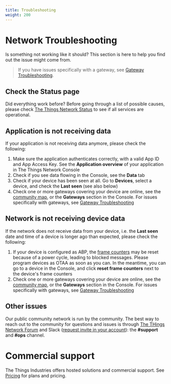 ```yaml
---
title: Troubleshooting
weight: 200
---
```


# Network Troubleshooting

Is something not working like it should? This section is here to help you find out the issue might come from.

>If you have issues specifically with a gateway, see [Gateway Troubleshooting](../gateways/troubleshooting/index.md).

## Check the Status page

Did everything work before? Before going through a list of possible causes, please check [The Things Network Status](https://status.thethings.network) to see if all services are operational.

## Application is not receiving data

If your application is not receiving data anymore, please check the following:

1. Make sure the application authenticates correctly, with a valid App ID and App Access Key. See the **Application overview** of your application in The Things Network Console
2. Check if you see data flowing in the Console, see the **Data** tab
3. Check if your device has been seen at all. Go to **Devices**, select a device, and check the **Last seen** (see also below)
4. Check one or more gateways covering your device are online, see the [community map](https://www.thethingsnetwork.org/map), or the **Gateways** section in the Console. For issues specifically with gateways, see [Gateway Troubleshooting](../gateways/troubleshooting/index.md)

## Network is not receiving device data

If the network does not receive data from your device, i.e. the **Last seen** date and time of a device is longer ago than expected, please check the following:

1. If your device is configured as ABP, the [frame counters](https://www.thethingsnetwork.org/docs/lorawan/security.html#frame-counters) may be reset because of a power cycle, leading to blocked messages. Please program devices as OTAA as soon as you can. In the meantime, you can go to a device in the Console, and click **reset frame counters** next to the device's frame counters
2. Check one or more gateways covering your device are online, see the [community map](https://www.thethingsnetwork.org/map), or the **Gateways** section in the Console. For issues specifically with gateways, see [Gateway Troubleshooting](../gateways/troubleshooting/index.md)

## Other issues

Our public community network is run by the community. The best way to reach out to the community for questions and issues is through [The THings Network Forum](https://www.thethingsnetwork.org/forum) and Slack ([request invite in your account](https://account.thethingsnetwork.org)): the **#support** and **#ops** channel.

# Commercial support

The Things Industries offers hosted solutions and commercial support. See [Pricing](https://www.thethingsindustries.com/technology/pricing) for plans and pricing.
